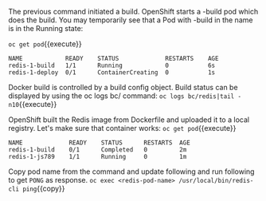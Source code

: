 The previous command initiated a build. OpenShift starts a -build pod which does the build. You may temporarily see that a Pod with -build in the name is in the Running state:


`oc get pod`{{execute}}

```
NAME            READY    STATUS             RESTARTS    AGE
redis-1-build   1/1      Running            0           6s
redis-1-deploy  0/1      ContainerCreating  0           1s
```

Docker build is controlled by a build config object. Build status can be displayed by using the oc logs bc/<NAME> command:
`oc logs bc/redis|tail -n10`{{execute}}


OpenShift built the Redis image from Dockerfile and uploaded it to a local registry. Let's make sure that container works:
`oc get pod`{{execute}}

```
NAME             READY    STATUS      RESTARTS  AGE
redis-1-build    0/1      Completed   0         2m
redis-1-js789    1/1      Running     0         1m
```

Copy pod name from the command and update following and run following to get `PONG` as response.
`oc exec <redis-pod-name> /usr/local/bin/redis-cli ping`{{copy}}